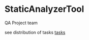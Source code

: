 # StaticAnalyzerTool
QA Project team

see distribution of tasks <a href="https://mud-risk-c1e.notion.site/QA-Group-Assignment-06463ee5c72949329cd49fb9b35ee095"> tasks </a>
